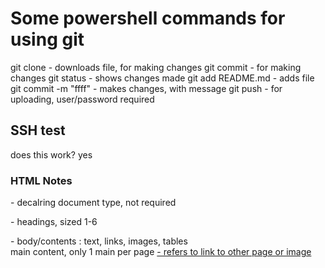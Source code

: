 # Some powershell commands for using git
git clone <link> - downloads file, for making changes
git commit - for making changes
git status - shows changes made
git add README.md - adds file
git commit -m "ffff" - makes changes, with message
git push - for uploading, user/password required

## SSH test
does this work?
  yes

### HTML Notes
<!DOCTYPE html> - decalring document type, not required
<h1-6> - headings, sized 1-6
<body> - body/contents : text, links, images, tables
<main> main content, only 1 main per page
<a href> - refers to link to other page or image
